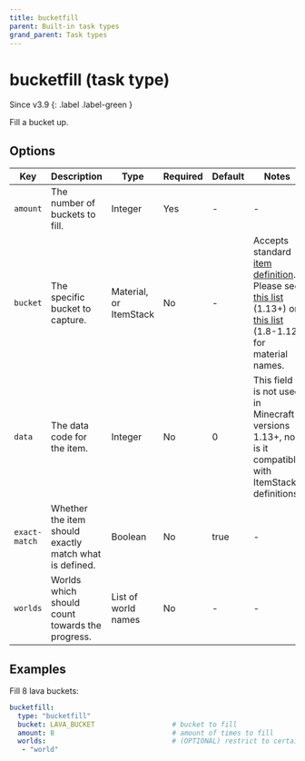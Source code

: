 ```yaml
---
title: bucketfill
parent: Built-in task types
grand_parent: Task types
---
```


# bucketfill (task type)

Since v3.9
{: .label .label-green }

Fill a bucket up.

## Options

| Key           | Description                                            | Type                   | Required | Default | Notes                                                                                                                                                                                                                                                                        |
|---------------|--------------------------------------------------------|------------------------|----------|---------|------------------------------------------------------------------------------------------------------------------------------------------------------------------------------------------------------------------------------------------------------------------------------|
| `amount`      | The number of buckets to fill.                         | Integer                | Yes      | \-      | \-                                                                                                                                                                                                                                                                           |
| `bucket`      | The specific bucket to capture.                        | Material, or ItemStack | No       | \-      | Accepts standard [item definition](../configuration/defining-items). Please see [this list](https://hub.spigotmc.org/javadocs/bukkit/org/bukkit/Material.html) (1.13+) or [this list](https://helpch.at/docs/1.12.2/org/bukkit/Material.html) (1.8-1.12) for material names. |
| `data`        | The data code for the item.                            | Integer                | No       | 0       | This field is not used in Minecraft versions 1.13+, nor is it compatible with ItemStack definitions.                                                                                                                                                                         |
| `exact-match` | Whether the item should exactly match what is defined. | Boolean                | No       | true    | \-                                                                                                                                                                                                                                                                           |
| `worlds`      | Worlds which should count towards the progress.        | List of world names    | No       | \-      | \-                                                                                                                                                                                                                                                                           |

## Examples

Fill 8 lava buckets:

``` yaml
bucketfill:
  type: "bucketfill"
  bucket: LAVA_BUCKET                   # bucket to fill
  amount: 8                             # amount of times to fill
  worlds:                               # (OPTIONAL) restrict to certain worlds
   - "world"
```
